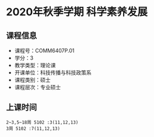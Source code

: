 # 2020年秋季学期 科学素养发展 






## 课程信息

- 课程号：COMM6407P.01
- 学分：3
- 教学类型：理论课
- 开课单位：科技传播与科技政策系
- 课程类别：硕士
- 课程层次：专业硕士

## 上课时间

```
2~3,5~18周 5102 :3(11,12,13)
3周 5102 :7(11,12,13)
```

